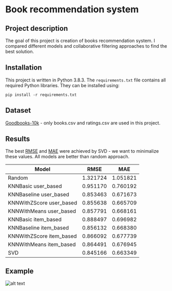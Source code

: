# Book recommendation system

## Project description

The goal of this project is creation of books recommendation system.
I compared different models and collaborative filtering approaches to find the best solution.

## Installation

This project is written in Python 3.8.3.
The `requirements.txt` file contains all required Python libraries. They can be installed using:

```
pip install -r requirements.txt
```

## Dataset

[Goodbooks-10k](https://github.com/zygmuntz/goodbooks-10k) - only books.csv and ratings.csv are used in this project.

## Results

The best [RMSE](https://en.wikipedia.org/wiki/Root-mean-square_deviation) and [MAE](https://en.wikipedia.org/wiki/Mean_absolute_error) were achieved by SVD - we want to minimalize these values. All models are better than random approach.

| Model                    | RMSE     | MAE      |
| ------------------------ | -------- | -------- |
| Random                   | 1.321724 | 1.051821 |
| KNNBasic user_based      | 0.951170 | 0.760192 |
| KNNBaseline user_based   | 0.853463 | 0.671673 |
| KNNWithZScore user_based | 0.855638 | 0.665709 |
| KNNWithMeans user_based  | 0.857791 | 0.668161 |
| KNNBasic item_based      | 0.888497 | 0.696982 |
| KNNBaseline item_based   | 0.856132 | 0.668380 |
| KNNWithZScore item_based | 0.866092 | 0.677739 |
| KNNWithMeans item_based  | 0.864491 | 0.676945 |
| SVD                      | 0.845166 | 0.663349 |

## Example

![alt text](pictures/prediction.PNG)

